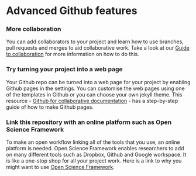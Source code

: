 # Advanced Github features

### More collaboration 
You can add collaborators to your project and learn how to use branches, pull requests and merges to aid collaborative work. 
Take a look at our [Guide to collaboration](../collaboration) for more information on how to do this. 

### Try turning your project into a web page
Your Github repo can be turned into a web page for your project by enabling Github pages in the settings. 
You can customise the web pages using one of the templates in Github or you can choose your own jekyll theme. 
This resource - [Github for collaborative documentation](https://cassgvp.github.io/github-for-collaborative-documentation/) - has a step-by-step guide of how to make Github pages.

### Link this repository with an online platform such as Open Science Framework
To make an open workflow linking all of the tools that you use, an online platform is needed. 
Open Science Framework enables researchers to add on many different tools such as Dropbox, Github and Google workspace. 
It is like a one-stop shop for all your project work. 
Here is a link to why you might want to use [Open Science Framework](https://www.cos.io/blog/5-ways-to-optimize-your-research-workflow-with-osf).
